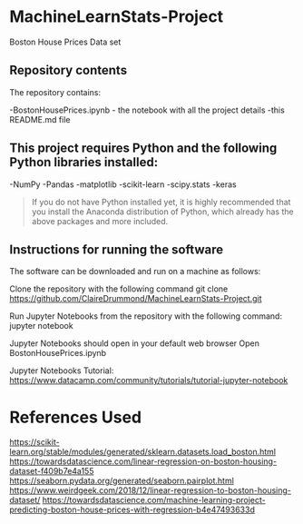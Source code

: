 # MachineLearnStats-Project
Boston House Prices Data set

## Repository contents
The repository contains:

-BostonHousePrices.ipynb - the notebook with all the project details
-this README.md file

## This project requires Python and the following Python libraries installed:

-NumPy
-Pandas
-matplotlib
-scikit-learn
-scipy.stats
-keras

> If you do not have Python installed yet, it is highly recommended that you install the Anaconda distribution of Python, which already has the above packages and more included.

## Instructions for running the software

The software can be downloaded and run on a machine as follows:

Clone the repository with the following command
git clone https://github.com/ClaireDrummond/MachineLearnStats-Project.git

Run Jupyter Notebooks from the repository with the following command:
jupyter notebook

Jupyter Notebooks should open in your default web browser
Open BostonHousePrices.ipynb

Jupyter Notebooks Tutorial: https://www.datacamp.com/community/tutorials/tutorial-jupyter-notebook

# References Used
https://scikit-learn.org/stable/modules/generated/sklearn.datasets.load_boston.html
https://towardsdatascience.com/linear-regression-on-boston-housing-dataset-f409b7e4a155
https://seaborn.pydata.org/generated/seaborn.pairplot.html
https://www.weirdgeek.com/2018/12/linear-regression-to-boston-housing-dataset/
https://towardsdatascience.com/machine-learning-project-predicting-boston-house-prices-with-regression-b4e47493633d
